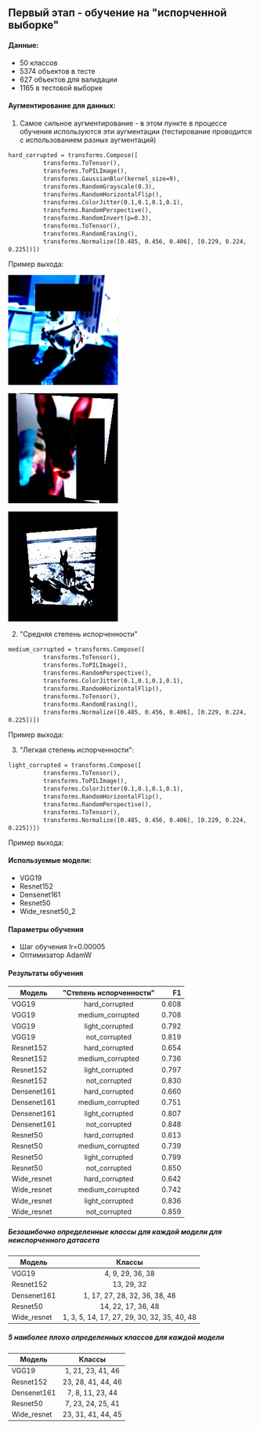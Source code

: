 ## Первый этап - обучение на "испорченной выборке"

#### Данные:

- 50 классов
- 5374 объектов в тесте
- 627 объектов для валидации
- 1165 в тестовой выборке


#### Аугментирование для данных:

1. Самое сильное аугментирование - в этом пункте в процессе обучения используются эти аугментации (тестирование проводится с использованием разных аугментаций)
```
hard_corrupted = transforms.Compose([
          transforms.ToTensor(),
          transforms.ToPILImage(),
          transforms.GaussianBlur(kernel_size=9),
          transforms.RandomGrayscale(0.3),
          transforms.RandomHorizontalFlip(),
          transforms.ColorJitter(0.1,0.1,0.1,0.1),
          transforms.RandomPerspective(),
          transforms.RandomInvert(p=0.3),
          transforms.ToTensor(),
          transforms.RandomErasing(),
          transforms.Normalize([0.485, 0.456, 0.406], [0.229, 0.224, 0.225])]) 
```
Пример выхода:


![hard_1](illustrations/0_hard.jpeg)

![hard_2](illustrations/14_hard.jpeg)

![hard_3](illustrations/2_hard.jpeg)

2. "Средняя степень испорченности"

```
medium_corrupted = transforms.Compose([
          transforms.ToTensor(),
          transforms.ToPILImage(),
          transforms.RandomPerspective(),
          transforms.ColorJitter(0.1,0.1,0.1,0.1),
          transforms.RandomHorizontalFlip(),
          transforms.ToTensor(),
          transforms.RandomErasing(),
          transforms.Normalize([0.485, 0.456, 0.406], [0.229, 0.224, 0.225])])
```
Пример выхода:

3. "Легкая степень испорченности":

```
light_corrupted = transforms.Compose([
          transforms.ToTensor(),
          transforms.ToPILImage(),
          transforms.ColorJitter(0.1,0.1,0.1,0.1),
          transforms.RandomHorizontalFlip(),
          transforms.RandomPerspective(),
          transforms.ToTensor(),
          transforms.Normalize([0.485, 0.456, 0.406], [0.229, 0.224, 0.225])])
```

Пример выхода:

#### Используемые модели:

- VGG19
- Resnet152
- Densenet161
- Resnet50
- Wide_resnet50_2


#### Параметры обучения

- Шаг обучения lr=0.00005
- Оптимизатор AdamW

#### Результаты обучения

| Модель        | "Степень испорченности"   | F1    |
| ------------- |:-------------------------:| -----:|
| VGG19         | hard_corrupted            | 0.608 |
| VGG19         | medium_corrupted          | 0.708 |
| VGG19         | light_corrupted           | 0.792 |
| VGG19         | not_corrupted             | 0.819 |
| Resnet152     | hard_corrupted            | 0.654 |
| Resnet152     | medium_corrupted          | 0.736 |
| Resnet152     | light_corrupted           | 0.797 |
| Resnet152     | not_corrupted             | 0.830 |
| Densenet161   | hard_corrupted            | 0.660 |
| Densenet161   | medium_corrupted          | 0.751 |
| Densenet161   | light_corrupted           | 0.807 |
| Densenet161   | not_corrupted             | 0.848 |
| Resnet50      | hard_corrupted            | 0.613 |
| Resnet50      | medium_corrupted          | 0.739 |
| Resnet50      | light_corrupted           | 0.799 |
| Resnet50      | not_corrupted             | 0.850 |
| Wide_resnet   | hard_corrupted            | 0.642 |
| Wide_resnet   | medium_corrupted          | 0.742 |
| Wide_resnet   | light_corrupted           | 0.836 |
| Wide_resnet   | not_corrupted             | 0.859 |

##### Безошибочно определенные классы для каждой модели для неиспорченного датасета

| Модель        | Классы                        |    
| ------------- |:-----------------------------:| 
| VGG19         | 4, 9, 29, 36, 38              | 
| Resnet152     | 13, 29, 32                    | 
| Densenet161   | 1, 17, 27, 28, 32, 36, 38, 48 | 
| Resnet50      | 14, 22, 17, 36, 48            | 
| Wide_resnet   | 1, 3, 5, 14, 17, 27, 29, 30, 32, 35, 40, 48 | 

##### 5 наиболее плохо определенных классов для каждой модели

| Модель        | Классы                        |    
| ------------- |:-----------------------------:| 
| VGG19         | 1, 21, 23, 41, 46             | 
| Resnet152     | 23, 28, 41, 44, 46            | 
| Densenet161   | 7, 8, 11, 23, 44              | 
| Resnet50      | 7, 23, 24, 25, 41             | 
| Wide_resnet   | 23, 31, 41, 44, 45            | 

